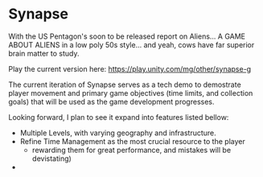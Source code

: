 # Synapse
With the US Pentagon's soon to be released report on Aliens... A GAME ABOUT ALIENS in a low poly 50s style... and yeah, cows have far superior brain matter to study.

Play the current version here: https://play.unity.com/mg/other/synapse-g

The current iteration of Synapse serves as a tech demo to demostrate player movement and primary game objectives (time limits, and collection goals) that will be used as the game development progresses.

Looking forward, I plan to see it expand into features listed bellow:
- Multiple Levels, with varying geography and infrastructure.
- Refine Time Management as the most crucial resource to the player 
  - rewarding them for great performance, and mistakes will be devistating)
- 
